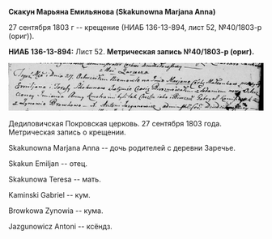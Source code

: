 **Скакун Марьяна Емильянова (Skakunowna Marjana Anna)**

27 сентября 1803 г -- крещение (НИАБ 136-13-894, лист 52, №40/1803-р
(ориг)).

**НИАБ 136-13-894:** Лист 52. **Метрическая запись №40/1803-р (ориг).**

![](./media/482e990eabc670f3811a8417bc446503031b4eb4.png)

Дедиловичская Покровская церковь. 27 сентября 1803 года. Метрическая
запись о крещении.

Skakunowna Marjana Anna -- дочь родителей с деревни Заречье.

Skakun Emiljan -- отец.

Skakunowa Teresa -- мать.

Kaminski Gabriel -- кум.

Browkowa Zynowia -- кума.

Jazgunowicz Antoni -- ксёндз.

